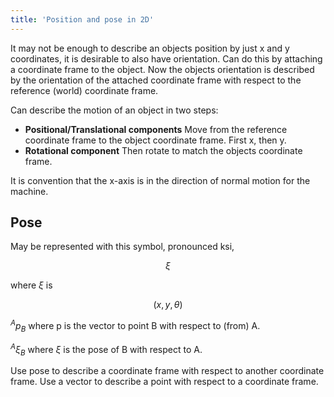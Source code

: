 ```yaml
---
title: 'Position and pose in 2D'
---
```


It may not be enough to describe an objects position by just x and
y coordinates, it is desirable to also have orientation. Can do this by
attaching a coordinate frame to the object. Now the objects orientation is
described by the orientation of the attached coordinate frame with respect to
the reference (world) coordinate frame.

Can describe the motion of an object in two steps:

+ **Positional/Translational components** Move from the reference coordinate
  frame to the object coordinate frame. First x, then y.
+ **Rotational component** Then rotate to match the objects coordinate frame.

It is convention that the x-axis is in the direction of normal motion for the
machine. 

## Pose

May be represented with this symbol, pronounced ksi,

$$\xi$$

where $\xi$ is

$$(x,y,\theta)$$

$^{A}p_B$  where p is the vector to point B with respect to (from) A.

$^{A}\xi_B$  where $\xi$ is the pose of B with respect to A.

Use pose to describe a coordinate frame with respect to another coordinate
frame. Use a vector to describe a point with respect to a coordinate frame.

